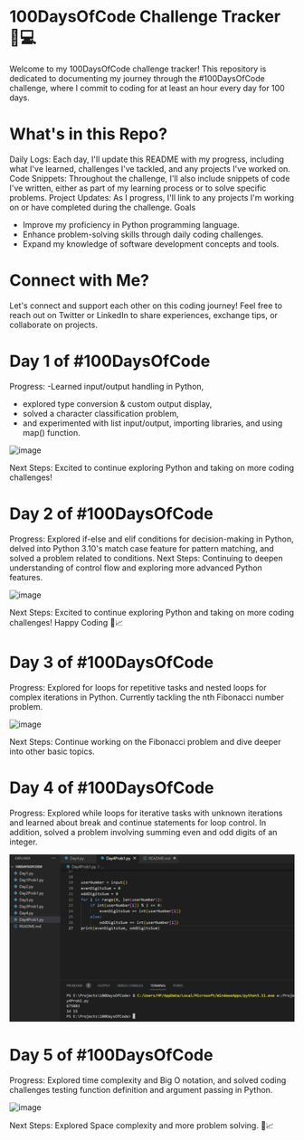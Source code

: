 # 100DaysOfCode Challenge Tracker 📅💻
Welcome to my 100DaysOfCode challenge tracker! This repository is dedicated to documenting my journey through the #100DaysOfCode challenge, where I commit to coding for at least an hour every day for 100 days.

# What's in this Repo?
Daily Logs: Each day, I'll update this README with my progress, including what I've learned, challenges I've tackled, and any projects I've worked on.
Code Snippets: Throughout the challenge, I'll also include snippets of code I've written, either as part of my learning process or to solve specific problems.
Project Updates: As I progress, I'll link to any projects I'm working on or have completed during the challenge.
Goals
- Improve my proficiency in Python programming language.
- Enhance problem-solving skills through daily coding challenges.
- Expand my knowledge of software development concepts and tools.
  
# Connect with Me?
Let's connect and support each other on this coding journey! Feel free to reach out on Twitter or LinkedIn to share experiences, exchange tips, or collaborate on projects.

# Day 1 of #100DaysOfCode
Progress: 
-Learned input/output handling in Python, 
- explored type conversion & custom output display,
- solved a character classification problem,
- and experimented with list input/output, importing libraries, and using map() function.<br>

![image](https://github.com/Noor-Ismot/100DaysOfCode/assets/108386306/86c349c6-de5a-442c-877b-2f9d6eab7a04)


  
Next Steps: Excited to continue exploring Python and taking on more coding challenges!

# Day 2 of #100DaysOfCode
Progress: Explored if-else and elif conditions for decision-making in Python, delved into Python 3.10's match case feature for pattern matching, and solved a problem related to conditions.
Next Steps: Continuing to deepen understanding of control flow and exploring more advanced Python features.<br>


![image](https://github.com/Noor-Ismot/100DaysOfCode/assets/108386306/09db6f17-349d-4ca4-a976-34f2d9c8ec91)



  
Next Steps: Excited to continue exploring Python and taking on more coding challenges! Happy Coding 🎉📈

# Day 3 of #100DaysOfCode
Progress: Explored for loops for repetitive tasks and nested loops for complex iterations in Python. Currently tackling the nth Fibonacci number problem.<br>

![image](https://github.com/Noor-Ismot/100DaysOfCode/assets/108386306/4d5cfe89-6b20-4d3e-b520-51d7e3176519)

Next Steps: Continue working on the Fibonacci problem and dive deeper into other basic topics.

# Day 4 of #100DaysOfCode
Progress: Explored while loops for iterative tasks with unknown iterations and learned about break and continue statements for loop control. In addition, solved a problem involving summing even and odd digits of an integer.<br>

![image](/Day4.png)

# Day 5 of #100DaysOfCode
Progress: Explored time complexity and Big O notation, and solved coding challenges testing function definition and argument passing in Python.<br>

![image](/Day5.pngDay5.png)

Next Steps: Explored Space complexity and more problem solving. 🎉📈
